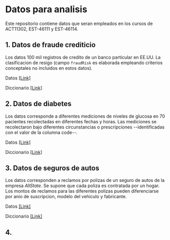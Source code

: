 # Datos para analisis

Este repositorio contiene datos que seran empleados en los cursos de ACT11302, EST-46111 y EST-46114.

## 1. Datos de fraude crediticio

Los datos 100 mil registros de credito de un banco particular en EE.UU. La clasificacion de resigo (campo `fraudRisk` es elaborada empleando criterios conceptales no incluidos en estos datos).

Datos [[Link]](https://github.com/JCMO-ITAM/Data4Analysis/blob/master/d4a_fraud_data.csv)

Diccionario [[Link]](https://github.com/JCMO-ITAM/Data4Analysis/blob/master/d4a_fraud_dictionary.md)

## 2. Datos de diabetes

Los datos corresponde a diferentes mediciones de niveles de glucosa en 70 pacientes recolectadas en diferentes fechas y horas. Las mediciones se recolectaron bajo diferentes circunstancias o prescripciones --identificadas con el valor de la columna code--.

Datos [[Link]](https://github.com/JCMO-ITAM/Data4Analysis/blob/master/d4a_diabetes_data.csv)

Diccionario [[Link]](https://github.com/JCMO-ITAM/Data4Analysis/blob/master/d4a_diabetes_diccionario.md)

## 3. Datos de seguros de autos

Los datos corresponden a reclamos por polizas de un seguro de autos de la empresa _AllState_. Se supone que cada poliza es contratada por un hogar. Los montos de reclamos para las diferentes polizas pueden diferenciarse por anio de suscripcion, modelo del vehiculo y fabricante.

Datos [[Link]](https://github.com/JCMO-ITAM/Data4Analysis/blob/master/d4a_allstateclaim_data.csv)

Diccionario [[Link]](https://github.com/JCMO-ITAM/Data4Analysis/blob/master/d4a_allstateclaim_dictionary.md)

## 4. 
